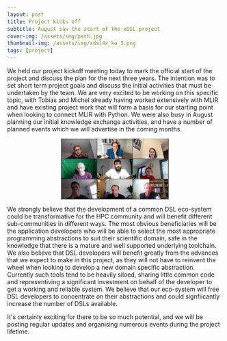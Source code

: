 ```yaml
---
layout: post
title: Project kicks off
subtitle: August saw the start of the xDSL project
cover-img: /assets/img/path.jpg
thumbnail-img: /assets/img/xdsl4x_ko_3.png
tags: [project]
---
```


We held our project kickoff meeting today to mark the official start of the project and discuss the plan for the next three years. The intention was to set short term project goals and discuss the initial activities that must be undertaken by the team. We are very excited to be working on this specific topic, with Tobias and Michel already having worked extensively with MLIR and have existing project work that will form a basis for our starting point when looking to connect MLIR with Python. We were also busy in August planning our initial knowledge exchange activities, and have a number of planned events which we will advertise in the coming months.

<img src="../assets/img/xdsl4x_ko_3.png" style="display: block; margin-left: auto; margin-right: auto; width:50%">

We strongly believe that the development of a common DSL eco-system could be transformative for the HPC community and will benefit different sub-communities in different ways. The most obvious beneficiaries will be the application developers who will be able to select the most appropriate programming abstractions to suit their scientific domain, safe in the knowledge that there is a mature and well supported underlying toolchain. We also believe that DSL developers will benefit greatly from the advances that we expect to make in this project, as they will not have to reinvent the wheel when looking to develop a new domain specific abstraction. Currently such tools tend to be heavily siloed, sharing little common code and representiving a significant investment on behalf of the developer to get a working and reliable system. We believe that our eco-system will free DSL developers to concentrate on their abstractions and could signfiicantly increase the number of DSLs available.

It's certainly exciting for there to be so much potential, and we will be posting regular updates and organising numerous events during the project lifetime.
